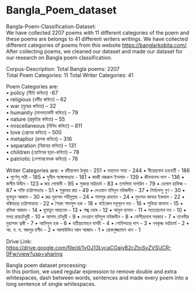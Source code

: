 # Bangla_Poem_dataset

Bangla-Poem-Classification-Dataset:  
We have collected 2207 poems with 11 different categories of the poem and these poems are belongs to 41 different writers writings. We have collected different categories of poems from this website https://banglarkobita.com/. After collecting poems, we cleaned our dataset and made our dataset for our research on Bangla poem classification.


Corpus-Description:
Total Bangla poems: 2207     
Total Poem Categories: 11
Total Writer Categories: 41


Poem Categories are:  
•	policy (নীতি কবিতা) -67               
•	religious (ধর্মীয় কবিতা) – 62               
•	war (যুদ্ধের কবিতা) – 32                  
•	humanity (মানবতাবাদী কবিতা) – 79                   
•	nature (প্রকৃতির কবিতা) – 55                   
•	miscellaneous (বিবিধ কবিতা) – 811                    
•	love (প্রেমের কবিতা) – 500                      
•	metaphor (রূপক কবিতা) – 316                     
•	separation (বিরহের কবিতা) – 131                          
•	children (ছোটদের ছড়া-কবিতা) – 78                   
•	patriotic (দেশাত্মবোধক কবিতা) - 76                    


Writer Categories are:
•	রবীন্দ্রনাথ ঠাকুর - 251
•	মহাদেব সাহা - 244
•	নীরেন্দ্রনাথ চক্রবর্তী - 186
•	পূর্ণেন্দু পত্রী - 185
•	সুনীল গঙ্গোপাধ্যায় - 161
•	কাজী নজরুল ইসলাম - 139
•	জীবনানন্দ দাশ - 136
•	জসীম উদ্দীন - 123
•	জয় গোস্বামী - 95
•	সুকান্ত ভট্টাচার্য - 83
•	তসলিমা নাসরিন - 79
•	হেলাল হাফিজ - 67
•	শক্তি চট্টোপাধ্যায় - 51
•	সুকুমার রায় - 49
•	দেওয়ান মমিনুল মউজদীন - 37
•	নির্মলেন্দু গুণ - 30
•	হুমায়ুন আজাদ - 30
•	রুদ্র মুহম্মদ শহীদুল্লাহ - 24
•	শামসুর রাহমান - 24
•	মুহম্মদ জাফর ইকবাল - 22
•	বঙ্কিমচন্দ্র চট্টোপাধ্যায় - 22
•	সৈয়দ শামসুল হক - 18
•	মাইকেল মধুসূদন দত্ত - 16
•	সুফিয়া কামাল - 15
•	রফিক আজাদ - 14
•	হুমায়ূন আহমেদ - 13
•	শঙ্খ ঘোষ - 12
•	আবুল হাসান - 11
•	সত্যেন্দ্রনাথ দত্ত - 10
•	মলয় রায়চৌধুরী - 10
•	আসাদ চৌধুরী - 9
•	দেওয়ান মমিনুল মউজদীন - 8
•	যোগীন্দ্রনাথ সরকার - 7
•	তানভীর মুহাম্মদ ত্বকী - 7
•	আনিসুল হক - 6
•	যতীন্দ্রমোহন বাগচী - 4
•	গোবিন্দচন্দ্র দাস - 3
•	নবকৃষ্ণ ভট্টাচার্য - 2
•	আ. ন. ম. বজলুর রশীদ - 2
•	আলাউদ্দিন আল আজাদ - 1
•	রোকনুজ্জামান খান - 1


Drive Link:    
https://drive.google.com/file/d/1vOJ13LycaCOaiyB2cZtoSvZVSUCR-0Fw/view?usp=sharing

Bangla poem dataset processing:      
In this portion, we used regular expression to remove double and extra whitespaces, dash between words, sentences and made every poem into a long sentence of single whitespaces.

